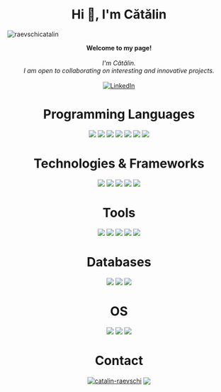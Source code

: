<h1 align="center">Hi 👋, I'm Cătălin</h1>
<p align="left"> <img src="https://komarev.com/ghpvc/?username=raevschicatalin&label=Profile%20views&color=0e75b6&style=flat" alt="raevschicatalin" /> </p>
<p align="center">
    <b>Welcome to my page!</b><br><br>
    <i>
        I'm Cătălin.<br>
        I am open to collaborating on interesting and innovative projects.<br>
    </i><br>
    <a href="https://www.linkedin.com/in/c%C4%83t%C4%83lin-raevschi/">
        <img src="https://img.shields.io/badge/LinkedIn-blue?style=flat-square&logo=linkedin" alt="LinkedIn">
    </a>
   
</p>

<h1 align="center">Programming Languages</h1>
<p align="center">
<img src="https://img.shields.io/badge/JavaScript-F7DF1E?style=for-the-badge&logo=javascript&logoColor=black">
<img src="https://img.shields.io/badge/Python-14354C?style=for-the-badge&logo=python&logoColor=white">
<img src="https://img.shields.io/badge/SQL-00000F?style=for-the-badge&logo=postgresql&logoColor=white">
<img src="https://img.shields.io/badge/C%2B%2B-00599C?style=for-the-badge&logo=c%2B%2B&logoColor=white">
<img src="https://img.shields.io/badge/C-00599C?style=for-the-badge&logo=c&logoColor=white">
<img src="https://img.shields.io/badge/Java-ED8B00?style=for-the-badge&logo=openjdk&logoColor=white">
<img src="https://img.shields.io/badge/Shell_Script-121011?style=for-the-badge&logo=gnu-bash&logoColor=white">
</p>
<h1 align="center"> Technologies & Frameworks</h1>
<p align="center">
<img src="https://img.shields.io/badge/React-black?style=for-the-badge&logo=react">
<img src="https://img.shields.io/badge/Tailwind_CSS-38B2AC?style=for-the-badge&logo=tailwind-css&logoColor=white">
<img src="https://img.shields.io/badge/Node.js-black?style=for-the-badge&logo=node.js">
<img src="https://img.shields.io/badge/Next-black?style=for-the-badge&logo=next.js&logoColor=white">
<img src="https://img.shields.io/badge/Spring-6DB33F?style=for-the-badge&logo=spring&logoColor=white">

</p>
<h1 align="center"> Tools</h1>
<p align="center">
<img src="https://img.shields.io/badge/Git-F05032?style=for-the-badge&logo=git&logoColor=white">
<img src="https://img.shields.io/badge/GitHub-100000?style=for-the-badge&logo=github&logoColor=white">
<img src="https://img.shields.io/badge/GitLab-330F63?style=for-the-badge&logo=gitlab&logoColor=white">
<img src="https://img.shields.io/badge/Docker-2CA5E0?style=for-the-badge&logo=docker&logoColor=white">
<img src="https://img.shields.io/badge/Jira-0052CC?style=for-the-badge&logo=Jira&logoColor=white">
</p>
<h1 align="center"> Databases</h1>
<p align="center">
<img src="https://img.shields.io/badge/MySQL-00000F?style=for-the-badge&logo=mysql&logoColor=white">
<img src="https://img.shields.io/badge/MongoDB-%234ea94b.svg?style=for-the-badge&logo=mongodb&logoColor=white">
<img src="https://img.shields.io/badge/firebase-ffca28?style=for-the-badge&logo=firebase&logoColor=black">
</p>
<h1 align="center"> OS</h1>
<p align="center">
<img src="https://img.shields.io/badge/Linux-FCC624?style=for-the-badge&logo=linux&logoColor=black">
<img src="https://img.shields.io/badge/Windows-black?style=for-the-badge&logo=Windows">
<img src="https://img.shields.io/badge/Ubuntu-E95420?style=for-the-badge&logo=ubuntu&logoColor=white">
</p>

<h1 align="center"> Contact</h1>
<p align="center">
<a href="https://www.linkedin.com/in/c%C4%83t%C4%83lin-raevschi/" target="blank"><img align="center" src="https://img.shields.io/badge/catalin-raevschi-9a1b3b1b0?style=for-the-badge&logo=linkedin&logoColor=white" alt="catalin-raevschi"/></a>
<a href="mailto:raevschicatalin@gmail.com"><img align="center" src="https://img.shields.io/badge/Gmail-D14836?style=for-the-badge&logo=gmail&logoColor=white"></a>

</p>





